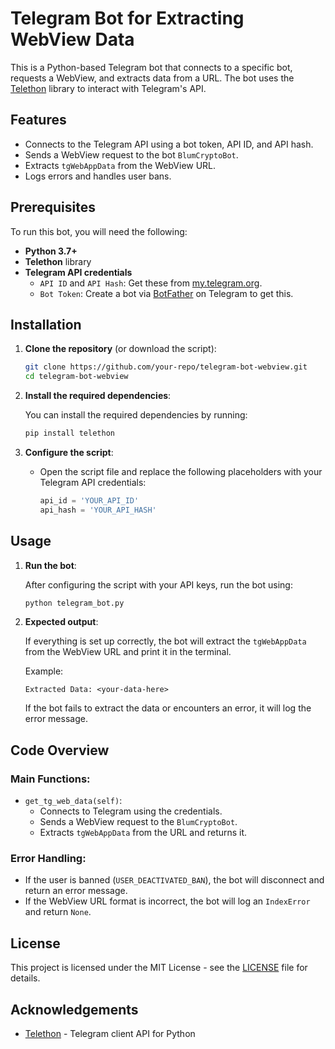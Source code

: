 # Telegram Bot for Extracting WebView Data

This is a Python-based Telegram bot that connects to a specific bot, requests a WebView, and extracts data from a URL. The bot uses the [Telethon](https://github.com/LonamiWebs/Telethon) library to interact with Telegram's API.

## Features

- Connects to the Telegram API using a bot token, API ID, and API hash.
- Sends a WebView request to the bot `BlumCryptoBot`.
- Extracts `tgWebAppData` from the WebView URL.
- Logs errors and handles user bans.

## Prerequisites

To run this bot, you will need the following:

- **Python 3.7+**
- **Telethon** library
- **Telegram API credentials**
  - `API ID` and `API Hash`: Get these from [my.telegram.org](https://my.telegram.org).
  - `Bot Token`: Create a bot via [BotFather](https://t.me/BotFather) on Telegram to get this.

## Installation

1. **Clone the repository** (or download the script):

    ```bash
    git clone https://github.com/your-repo/telegram-bot-webview.git
    cd telegram-bot-webview
    ```

2. **Install the required dependencies**:

    You can install the required dependencies by running:

    ```bash
    pip install telethon
    ```

3. **Configure the script**:

   - Open the script file and replace the following placeholders with your Telegram API credentials:
   
     ```python
     api_id = 'YOUR_API_ID'
     api_hash = 'YOUR_API_HASH'
     ```

## Usage

1. **Run the bot**:

    After configuring the script with your API keys, run the bot using:

    ```bash
    python telegram_bot.py
    ```

2. **Expected output**:

    If everything is set up correctly, the bot will extract the `tgWebAppData` from the WebView URL and print it in the terminal.

    Example:
    
    ```
    Extracted Data: <your-data-here>
    ```

    If the bot fails to extract the data or encounters an error, it will log the error message.

## Code Overview

### Main Functions:

- `get_tg_web_data(self)`: 
    - Connects to Telegram using the credentials.
    - Sends a WebView request to the `BlumCryptoBot`.
    - Extracts `tgWebAppData` from the URL and returns it.

### Error Handling:

- If the user is banned (`USER_DEACTIVATED_BAN`), the bot will disconnect and return an error message.
- If the WebView URL format is incorrect, the bot will log an `IndexError` and return `None`.

## License

This project is licensed under the MIT License - see the [LICENSE](LICENSE) file for details.

## Acknowledgements

- [Telethon](https://github.com/LonamiWebs/Telethon) - Telegram client API for Python
